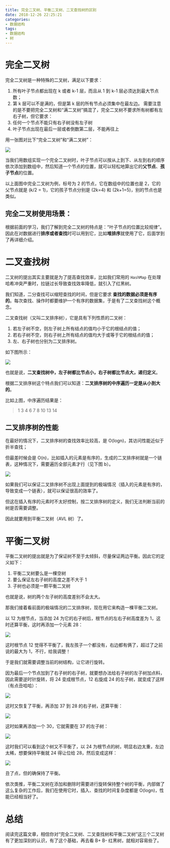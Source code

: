 ```yaml
---
title: 完全二叉树、平衡二叉树、二叉查找树的区别
date: 2018-12-26 22:25:21
categories: 
- 数据结构
tags:
- 数据结构
- 树
---
```




# 完全二叉树

完全二叉树是一种特殊的二叉树，满足以下要求：

1. 所有叶子节点都出现在 k 或者 k-1 层，而且从 1 到 k-1 层必须达到最大节点数；
2. 第 k 层可以不是满的，但是第 k 层的所有节点必须集中在最左边。 
   需要注意的是不要把完全二叉树和“满二叉树”搞混了，完全二叉树不要求所有树都有左右子树，但它要求：
3. 任何一个节点不能只有右子树没有左子树
4. 叶子节点出现在最后一层或者倒数第二层，不能再往上

用一张图对比下“完全二叉树”和“满二叉树”：

![](http://ww1.sinaimg.cn/large/007P9bxgly1g3jb2uskfsj30b104zgmz.jpg)

当我们用数组实现一个完全二叉树时，叶子节点可以按从上到下、从左到右的顺序依次添加到数组中，然后知道一个节点的位置，就可以轻松地算出它的**父节点**、**孩子节点**的位置。

以上面图中完全二叉树为例，标号为 2 的节点，它在数组中的位置也是 2，它的父节点就是 (k/2 = 1)，它的孩子节点分别是 (2k=4) 和 (2k+1=5)，别的节点也是类似。



## 完全二叉树使用场景：

根据前面的学习，我们了解到完全二叉树的特点是：“叶子节点的位置比较规律”。因此在对数据进行**排序或者查找**时可以用到它，比如**堆排序**就使用了它，后面学到了再详细介绍。



# 二叉查找树

二叉树的提出其实主要就是为了提高查找效率，比如我们常用的 `HashMap` 在处理哈希冲突严重时，拉链过长导致查找效率降低，就引入了红黑树。

我们知道，二分查找可以缩短查找的时间，但是它要求 **查找的数据必须是有序的**。每次查找、操作时都要维护一个有序的数据集，于是有了二叉查找树这个概念。

二叉查找树（又叫二叉排序树），它是具有下列性质的二叉树：

1. 若左子树不空，则左子树上所有结点的值均小于它的根结点的值；
2. 若右子树不空，则右子树上所有结点的值均大于或等于它的根结点的值；
3. 左、右子树也分别为二叉排序树。

如下图所示： 

![](http://ww1.sinaimg.cn/large/007P9bxgly1g3jb34n37dj308a064dg6.jpg)



也就是说，**二叉查找树中，左子树都比节点小，右子树都比节点大，递归定义**。

根据二叉排序树这个特点我们可以知道：**二叉排序树的中序遍历一定是从小到大的**。

比如上图，中序遍历结果是：

> 1 3 4 6 7 8 10 13 14



## 二叉排序树的性能

在最好的情况下，二叉排序树的查找效率比较高，是 O(logn)，其访问性能近似于折半查找；

但最差时候会是 O(n)，比如插入的元素是有序的，生成的二叉排序树就是一个链表，这种情况下，需要遍历全部元素才行（见下图 b）。

![](http://ww1.sinaimg.cn/large/007P9bxgly1g3jb3f95cbj30dz07awfx.jpg)



如果我们可以保证二叉排序树不出现上面提到的极端情况（插入的元素是有序的，导致变成一个链表），就可以保证很高的效率了。

但这在插入有序的元素时不太好控制，按二叉排序树的定义，我们无法判断当前的树是否需要调整。

因此就要用到平衡二叉树（AVL 树）了。



# 平衡二叉树

平衡二叉树的提出就是为了保证树不至于太倾斜，尽量保证两边平衡。因此它的定义如下：

1. 平衡二叉树要么是一棵空树
2. 要么保证左右子树的高度之差不大于 1
3. 子树也必须是一颗平衡二叉树

也就是说，树的两个左子树的高度差别不会太大。

那我们接着看前面的极端情况的二叉排序树，现在用它来构造一棵平衡二叉树。

以 12 为根节点，当添加 24 为它的右子树后，根节点的左右子树高度差为 1，这时还算平衡，这时再添加一个元素 28：

![](http://ww1.sinaimg.cn/large/007P9bxgly1g3jb3pcxvsj308d08kwf1.jpg)

这时根节点 12 觉得不平衡了，我左孩子一个都没有，右边都有俩了，超过了之前说的最大为 1，不行，给我调整！

于是我们就需要调整当前的树结构，让它进行旋转。

因为最后一个节点加到了右子树的右子树，就要想办法给右子树的左子树加点料，因此需要逆时针旋转，将 24 变成根节点，12 右旋成 24 的左子树，就变成了这样（有点丑哈哈）：

![](http://ww1.sinaimg.cn/large/007P9bxgly1g3jb3zzj3gj307z04ut90.jpg)

这时又恢复了平衡，再添加 37 到 28 的右子树，还算平衡：

![](http://ww1.sinaimg.cn/large/007P9bxgly1g3jb49abqpj30ae07e3zc.jpg)

这时如果再添加一个 30，它就需要在 37 的左子树：

![](http://ww1.sinaimg.cn/large/007P9bxgly1g3jb4j733kj309q0abmyc.jpg)

这时我们可以看到这个树又不平衡了，以 24 为根节点的树，明显右边太重，左边太稀，想要保持平衡就 24 得让位给 28，然后变成这样：

![](http://ww1.sinaimg.cn/large/007P9bxgly1g3jb4y3w5nj30a107wjsf.jpg)

丑了点，但的确保持了平衡。

依次类推，平衡二叉树在添加和删除时需要进行旋转保持整个树的平衡，内部做了这么复杂的工作后，我们在使用它时，插入、查找的时间复杂度都是 O(logn)，性能已经相当好了。



# 总结

阅读完这篇文章，相信你对“完全二叉树、二叉查找树和平衡二叉树”这三个二叉树有了更加深刻的认识，有了这个基础，再去看 B+ B- 红黑树，就相对容易些了。
